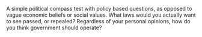 A simple political compass test with policy based questions, as opposed to vague economic beliefs or social values. What laws would you actually want to see passed, or repealed? Regardless of your personal opinions, how do you think government should operate?
